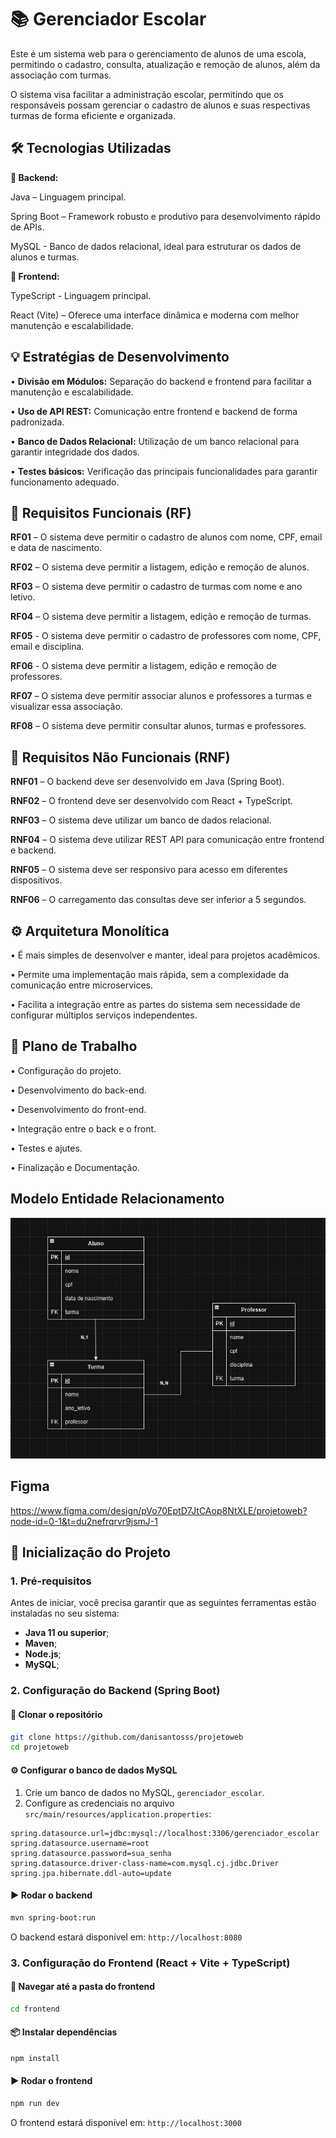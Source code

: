 # 📚 Gerenciador Escolar
Este é um sistema web para o gerenciamento de alunos de uma escola, permitindo o cadastro, consulta, atualização e remoção de alunos, além da associação com turmas.

O sistema visa facilitar a administração escolar, permitindo que os responsáveis possam gerenciar o cadastro de alunos e suas respectivas turmas de forma eficiente e organizada.

🛠 Tecnologias Utilizadas
---

**🔹 Backend:**

Java – Linguagem principal.

Spring Boot – Framework robusto e produtivo para desenvolvimento rápido de APIs.

MySQL - Banco de dados relacional, ideal para estruturar os dados de alunos e turmas.

**🔹 Frontend:**

TypeScript - Linguagem principal.

React (Vite) – Oferece uma interface dinâmica e moderna com melhor manutenção e escalabilidade.

💡 Estratégias de Desenvolvimento
---

• **Divisão em Módulos:** Separação do backend e frontend para facilitar a manutenção e escalabilidade.

• **Uso de API REST:** Comunicação entre frontend e backend de forma padronizada.

• **Banco de Dados Relacional:** Utilização de um banco relacional para garantir integridade dos dados.

• **Testes básicos:** Verificação das principais funcionalidades para garantir funcionamento adequado.

📌 Requisitos Funcionais (RF)
---

**RF01** – O sistema deve permitir o cadastro de alunos com nome, CPF, email e data de nascimento.

**RF02** – O sistema deve permitir a listagem, edição e remoção de alunos.

**RF03** – O sistema deve permitir o cadastro de turmas com nome e ano letivo.

**RF04** – O sistema deve permitir a listagem, edição e remoção de turmas.

**RF05** - O sistema deve permitir o cadastro de professores com nome, CPF, email e disciplina.

**RF06** - O sistema deve permitir a listagem, edição e remoção de professores.

**RF07** – O sistema deve permitir associar alunos e professores a turmas e visualizar essa associação.

**RF08** – O sistema deve permitir consultar alunos, turmas e professores.


📌 Requisitos Não Funcionais (RNF)
---
**RNF01** – O backend deve ser desenvolvido em Java (Spring Boot).

**RNF02** – O frontend deve ser desenvolvido com React + TypeScript.

**RNF03** – O sistema deve utilizar um banco de dados relacional.

**RNF04** – O sistema deve utilizar REST API para comunicação entre frontend e backend.

**RNF05** – O sistema deve ser responsivo para acesso em diferentes dispositivos.

**RNF06** – O carregamento das consultas deve ser inferior a 5 segundos.

⚙ Arquitetura Monolítica
---

• É mais simples de desenvolver e manter, ideal para projetos acadêmicos.

• Permite uma implementação mais rápida, sem a complexidade da comunicação entre microservices.

• Facilita a integração entre as partes do sistema sem necessidade de configurar múltiplos serviços independentes.

📅 Plano de Trabalho
---

• Configuração do projeto.

• Desenvolvimento do back-end.

• Desenvolvimento do front-end.

• Integração entre o back e o front.

• Testes e ajutes.

• Finalização e Documentação.

Modelo Entidade Relacionamento
---

![Modelagem ER](backend/gerenciadorescolar/gerenciadorescolar/src/main/resources/templates/diagrama.png)

Figma
---
https://www.figma.com/design/pVo70EptD7JtCAop8NtXLE/projetoweb?node-id=0-1&t=du2nefrqrvr9jsmJ-1

🚀 Inicialização do Projeto
---

### 1. **Pré-requisitos**

Antes de iniciar, você precisa garantir que as seguintes ferramentas estão instaladas no seu sistema:

- **Java 11 ou superior**;
- **Maven**;
- **Node.js**;
- **MySQL**;

### 2. **Configuração do Backend (Spring Boot)**

#### 📁 Clonar o repositório

```bash
git clone https://github.com/danisantosss/projetoweb
cd projetoweb
```

#### ⚙️ Configurar o banco de dados MySQL

1. Crie um banco de dados no MySQL, `gerenciador_escolar`.
2. Configure as credenciais no arquivo `src/main/resources/application.properties`:

```properties
spring.datasource.url=jdbc:mysql://localhost:3306/gerenciador_escolar
spring.datasource.username=root
spring.datasource.password=sua_senha
spring.datasource.driver-class-name=com.mysql.cj.jdbc.Driver
spring.jpa.hibernate.ddl-auto=update
```

#### ▶️ Rodar o backend

```bash
mvn spring-boot:run
```

O backend estará disponível em: `http://localhost:8080`

### 3. **Configuração do Frontend (React + Vite + TypeScript)**

#### 📁 Navegar até a pasta do frontend

```bash
cd frontend
```

#### 📦 Instalar dependências

```bash
npm install
```

#### ▶️ Rodar o frontend

```bash
npm run dev
```

O frontend estará disponível em: `http://localhost:3000`
